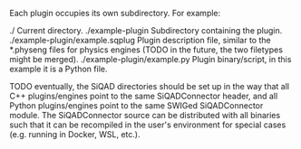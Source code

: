 Each plugin occupies its own subdirectory. For example:

./                                  Current directory.
./example-plugin                    Subdirectory containing the plugin.
./example-plugin/example.sqplug     Plugin description file, similar to the *.physeng files for physics engines (TODO in the future, the two filetypes might be merged).
./example-plugin/example.py         Plugin binary/script, in this example it is a Python file.

TODO eventually, the SiQAD directories should be set up in the way that all C++ plugins/engines point to the same SiQADConnector header, and all Python plugins/engines point to the same SWIGed SiQADConnector module. The SiQADConnector source can be distributed with all binaries such that it can be recompiled in the user's environment for special cases (e.g. running in Docker, WSL, etc.).
